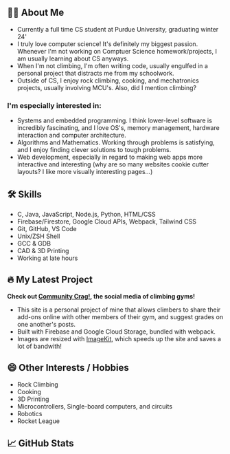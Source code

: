 ## 🙋‍♂️  About Me
- Currently a full time CS student at Purdue University, graduating winter 24'
- I truly love computer science! It's definitely my biggest passion. Whenever I'm not working on Comptuer Science homework/projects, I am usually learning about CS anyways.
- When I'm not climbing, I'm often writing code, usually engulfed in a personal project that distracts me from my schoolwork.
- Outside of CS, I enjoy rock climbing, cooking, and mechatronics projects, usually involving MCU's. Also, did I mention climbing?
### I'm especially interested in:
  - Systems and embedded programming. I think lower-level software is incredibly fascinating, and I love OS's, memory management, hardware interaction and computer architecture.
  - Algorithms and Mathematics. Working through problems is satisfying, and I enjoy finding clever solutions to tough problems.
  - Web development, especially in regard to making web apps more interactive and interesting (why are so many websites cookie cutter layouts? I like more visually interesting pages...)

## 🛠️ Skills
- C, Java, JavaScript, Node.js, Python, HTML/CSS
- Firebase/Firestore, Google Cloud APIs, Webpack, Tailwind CSS
- Git, GitHub, VS Code
- Unix/ZSH Shell
- GCC & GDB
- CAD & 3D Printing
- Working at late hours

## 🔥 My Latest Project
**Check out [**Community Crag!**](https://communitycrag.com), the social media of climbing gyms!**
- This site is a personal project of mine that allows
climbers to share their add-ons online with other members of their gym, and suggest grades on one another's posts.
- Built with Firebase and Google Cloud Storage, bundled with webpack.
- Images are resized with [ImageKit](https://imagekit.io), which speeds up the site and saves a lot of bandwith!

## 😄 Other Interests / Hobbies
- Rock Climbing
- Cooking
- 3D Printing
- Microcontrollers, Single-board computers, and circuits
- Robotics
- Rocket League

## 📈  GitHub Stats
